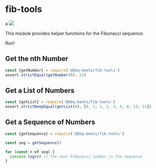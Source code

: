 # fib-tools
a
![](https://github.com/bbq-beets/fib-tools/workflows/CI/badge.svg)

This module provides helper functions for the Fibonacci sequence.

Run!

## Get the nth Number

```javascript
const {getNumber} = require('@bbq-beets/fib-tools')
assert.strictEqual(getNumber(8), 21)
```

## Get a List of Numbers

```javascript
const {getList} = require('@bbq-beets/fib-tools')
assert.strictDeepEqual(getList(8), [0, 1, 1, 2, 3, 5, 8, 13, 21])
```

## Get a Sequence of Numbers

```javascript
const {getSequence} = require('@bbq-beets/fib-tools')

const seq = getSequence()

for (const n of seq) {
  console.log(n) // The next Fibonacci number in the sequence
}
```

